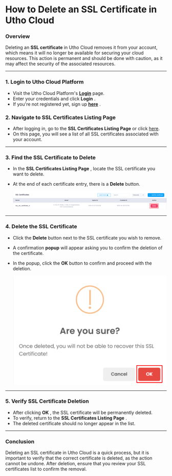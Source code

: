 # **How to Delete an SSL Certificate in Utho Cloud**

### **Overview**

Deleting an **SSL certificate** in Utho Cloud removes it from your account, which means it will no longer be available for securing your cloud resources. This action is permanent and should be done with caution, as it may affect the security of the associated resources.

---

### **1. Login to Utho Cloud Platform**

* Visit the Utho Cloud Platform's **[ Login](https://console.utho.com/login)** page.
* Enter your credentials and click  **Login** .
* If you're not registered yet, sign up  **[here](https://console.utho.com/signup)** .

### **2. Navigate to SSL Certificates Listing Page**

* After logging in, go to the **SSL Certificates Listing Page** or click [here](https://console.utho.com/ssl "SSL Certificates Listing Page").
* On this page, you will see a list of all SSL certificates associated with your account.

---

### **3. Find the SSL Certificate to Delete**

* In the  **SSL Certificates Listing Page** , locate the SSL certificate you want to delete.
* At the end of each certificate entry, there is a **Delete** button.

  ![1744095083837](image/index/1744095083837.png)

---

### **4. Delete the SSL Certificate**

* Click the **Delete** button next to the SSL certificate you wish to remove.
* A confirmation **popup** will appear asking you to confirm the deletion of the certificate.
* In the popup, click the **OK** button to confirm and proceed with the deletion.

  ![1744095101262](image/index/1744095101262.png)

---

### **5. Verify SSL Certificate Deletion**

* After clicking  **OK** , the SSL certificate will be permanently deleted.
* To verify, return to the  **SSL Certificates Listing Page** .
* The deleted certificate should no longer appear in the list.

---

### **Conclusion**

Deleting an SSL certificate in Utho Cloud is a quick process, but it is important to verify that the correct certificate is deleted, as the action cannot be undone. After deletion, ensure that you review your SSL certificates list to confirm the removal.
